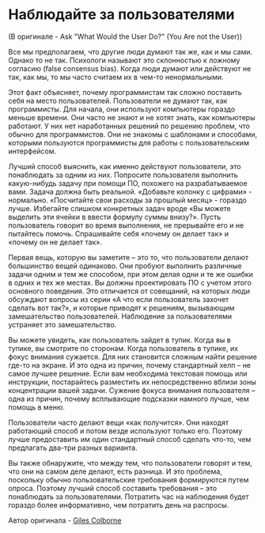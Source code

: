 # Наблюдайте за пользователями
(В оригинале - Ask "What Would the User Do?" (You Are not the User))

Все мы предполагаем, что другие люди думают так же, как и мы сами. Однако то не так. Психологи называют это склонностью к ложному согласию (false consensus bias). Когда люди думают или действуют не так, как мы, то мы часто считаем их в чем-то ненормальными.

Этот факт объясняет, почему программистам так сложно поставить себя на место пользователей. Пользователи не думают так, как программисты. Для начала, они используют компьютеры гораздо меньше времени. Они часто не знают и не хотят знать, как компьютеры работают. У них нет наработанных решений по решению проблем, что обычно для программистов. Они не знакомы с шаблонами и способами, которыми пользуются программисты для работы с пользовательским интерфейсом.

Лучший способ выяснить, как именно действуют пользователи, это понаблюдать за одним из них. Попросите пользователя выполнить какую-нибудь задачу при помощи ПО, похожего на разрабатываемое вами. Задача должна быть реальной. «Добавьте колонку с цифрами» - нормально. «Посчитайте свои расходы за прошлый месяц» - гораздо лучше. Избегайте слишком конкретных задач вроде «Вы можете выделить эти ячейки в ввести формулу суммы внизу?». Пусть пользователь говорит во время выполнения, не прерывайте его и не пытайтесь помочь. Спрашивайте себя «почему он делает так» и «почему он не делает так».

Первая вещь, которую вы заметите – это то, что пользователи делают большинство вещей одинаково. Они пробуют выполнить различные задачи одним и тем же способом, при этом делая одни и те же ошибки в одних и тех же местах. Вы должны проектировать ПО с учетом этого основного поведения. Это отличается от совещаний, на которых люди обсуждают вопросы из серии «А что если пользователь захочет сделать вот так?», и которые приводят к решениям, вызывающим замешательство пользователей. Наблюдение за пользователями устраняет это замешательство.

Вы можете увидеть, как пользователь зайдет в тупик. Когда вы в тупике, вы смотрите по сторонам. Когда пользователь в тупике, их фокус внимания сужается. Для них становится сложным найти решение где-то на экране. И это одна из причин, почему стандартный хелп – не самое лучшее решение. Если вам необходима текстовая помощь или инструкции, постарайтесь разместить их непосредственно вблизи зоны концентрации вашей задачи. Сужение фокуса внимания пользователя – одна из причин, почему всплывающие подсказки намного лучше, чем помощь в меню.

Пользователи часто делают вещи «как получится». Они находят работающий способ и потом везде используют только его. Поэтому лучше предоставить им один стандартный способ сделать что-то, чем предлагать два-три разных варианта.

Вы также обнаружите, что между тем, что пользователи говорят и тем, что они на самом деле делают, есть разница. И это проблема, поскольку обычно пользовательские требования формируются путем опроса. Поэтому лучший способ составить требования – это понаблюдать за пользователями. Потратить час на наблюдения будет гораздо более информативно, чем потратить день на распросы.

Автор оригинала - [Giles Colborne](http://programmer.97things.oreilly.com/wiki/index.php/Giles_Colborne)

